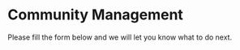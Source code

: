 # Community Management

Please fill the form below and we will let you know what to do next.

<br/><br/>

